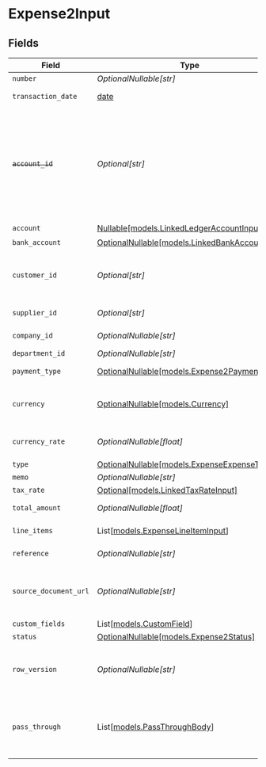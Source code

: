 # Expense2Input


## Fields

| Field                                                                                                                                                                                                                                           | Type                                                                                                                                                                                                                                            | Required                                                                                                                                                                                                                                        | Description                                                                                                                                                                                                                                     | Example                                                                                                                                                                                                                                         |
| ----------------------------------------------------------------------------------------------------------------------------------------------------------------------------------------------------------------------------------------------- | ----------------------------------------------------------------------------------------------------------------------------------------------------------------------------------------------------------------------------------------------- | ----------------------------------------------------------------------------------------------------------------------------------------------------------------------------------------------------------------------------------------------- | ----------------------------------------------------------------------------------------------------------------------------------------------------------------------------------------------------------------------------------------------- | ----------------------------------------------------------------------------------------------------------------------------------------------------------------------------------------------------------------------------------------------- |
| `number`                                                                                                                                                                                                                                        | *OptionalNullable[str]*                                                                                                                                                                                                                         | :heavy_minus_sign:                                                                                                                                                                                                                              | Number.                                                                                                                                                                                                                                         | OIT00546                                                                                                                                                                                                                                        |
| `transaction_date`                                                                                                                                                                                                                              | [date](https://docs.python.org/3/library/datetime.html#date-objects)                                                                                                                                                                            | :heavy_check_mark:                                                                                                                                                                                                                              | The date of the transaction - YYYY:MM::DDThh:mm:ss.sTZD                                                                                                                                                                                         | 2021-05-01T12:00:00.000Z                                                                                                                                                                                                                        |
| ~~`account_id`~~                                                                                                                                                                                                                                | *Optional[str]*                                                                                                                                                                                                                                 | :heavy_minus_sign:                                                                                                                                                                                                                              | : warning: ** DEPRECATED **: This will be removed in a future release, please migrate away from it as soon as possible.<br/><br/>The unique identifier for the ledger account that this expense should be credited to. Deprecated, use account instead. | 123456                                                                                                                                                                                                                                          |
| `account`                                                                                                                                                                                                                                       | [Nullable[models.LinkedLedgerAccountInput]](../models/linkedledgeraccountinput.md)                                                                                                                                                              | :heavy_check_mark:                                                                                                                                                                                                                              | N/A                                                                                                                                                                                                                                             |                                                                                                                                                                                                                                                 |
| `bank_account`                                                                                                                                                                                                                                  | [OptionalNullable[models.LinkedBankAccount]](../models/linkedbankaccount.md)                                                                                                                                                                    | :heavy_minus_sign:                                                                                                                                                                                                                              | N/A                                                                                                                                                                                                                                             |                                                                                                                                                                                                                                                 |
| `customer_id`                                                                                                                                                                                                                                   | *Optional[str]*                                                                                                                                                                                                                                 | :heavy_minus_sign:                                                                                                                                                                                                                              | The ID of the customer this entity is linked to. Used for expenses that should be marked as billable to customers.                                                                                                                              | 12345                                                                                                                                                                                                                                           |
| `supplier_id`                                                                                                                                                                                                                                   | *Optional[str]*                                                                                                                                                                                                                                 | :heavy_minus_sign:                                                                                                                                                                                                                              | The ID of the supplier this entity is linked to.                                                                                                                                                                                                | 12345                                                                                                                                                                                                                                           |
| `company_id`                                                                                                                                                                                                                                    | *OptionalNullable[str]*                                                                                                                                                                                                                         | :heavy_minus_sign:                                                                                                                                                                                                                              | The company ID the transaction belongs to                                                                                                                                                                                                       | 12345                                                                                                                                                                                                                                           |
| `department_id`                                                                                                                                                                                                                                 | *OptionalNullable[str]*                                                                                                                                                                                                                         | :heavy_minus_sign:                                                                                                                                                                                                                              | The ID of the department                                                                                                                                                                                                                        | 12345                                                                                                                                                                                                                                           |
| `payment_type`                                                                                                                                                                                                                                  | [OptionalNullable[models.Expense2PaymentType]](../models/expense2paymenttype.md)                                                                                                                                                                | :heavy_minus_sign:                                                                                                                                                                                                                              | The type of payment for the expense.                                                                                                                                                                                                            | cash                                                                                                                                                                                                                                            |
| `currency`                                                                                                                                                                                                                                      | [OptionalNullable[models.Currency]](../models/currency.md)                                                                                                                                                                                      | :heavy_minus_sign:                                                                                                                                                                                                                              | Indicates the associated currency for an amount of money. Values correspond to [ISO 4217](https://en.wikipedia.org/wiki/ISO_4217).                                                                                                              | USD                                                                                                                                                                                                                                             |
| `currency_rate`                                                                                                                                                                                                                                 | *OptionalNullable[float]*                                                                                                                                                                                                                       | :heavy_minus_sign:                                                                                                                                                                                                                              | Currency Exchange Rate at the time entity was recorded/generated.                                                                                                                                                                               | 0.69                                                                                                                                                                                                                                            |
| `type`                                                                                                                                                                                                                                          | [OptionalNullable[models.ExpenseExpenseType]](../models/expenseexpensetype.md)                                                                                                                                                                  | :heavy_minus_sign:                                                                                                                                                                                                                              | The type of expense.                                                                                                                                                                                                                            | expense                                                                                                                                                                                                                                         |
| `memo`                                                                                                                                                                                                                                          | *OptionalNullable[str]*                                                                                                                                                                                                                         | :heavy_minus_sign:                                                                                                                                                                                                                              | The memo of the expense.                                                                                                                                                                                                                        | For travel expenses incurred on 2024-05-15                                                                                                                                                                                                      |
| `tax_rate`                                                                                                                                                                                                                                      | [Optional[models.LinkedTaxRateInput]](../models/linkedtaxrateinput.md)                                                                                                                                                                          | :heavy_minus_sign:                                                                                                                                                                                                                              | N/A                                                                                                                                                                                                                                             |                                                                                                                                                                                                                                                 |
| `total_amount`                                                                                                                                                                                                                                  | *OptionalNullable[float]*                                                                                                                                                                                                                       | :heavy_minus_sign:                                                                                                                                                                                                                              | The total amount of the expense line item.                                                                                                                                                                                                      | 275                                                                                                                                                                                                                                             |
| `line_items`                                                                                                                                                                                                                                    | List[[models.ExpenseLineItemInput](../models/expenselineiteminput.md)]                                                                                                                                                                          | :heavy_check_mark:                                                                                                                                                                                                                              | Expense line items linked to this expense.                                                                                                                                                                                                      |                                                                                                                                                                                                                                                 |
| `reference`                                                                                                                                                                                                                                     | *OptionalNullable[str]*                                                                                                                                                                                                                         | :heavy_minus_sign:                                                                                                                                                                                                                              | Optional reference identifier for the transaction.                                                                                                                                                                                              | INV-2024-001                                                                                                                                                                                                                                    |
| `source_document_url`                                                                                                                                                                                                                           | *OptionalNullable[str]*                                                                                                                                                                                                                         | :heavy_minus_sign:                                                                                                                                                                                                                              | URL link to a source document - shown as 'Go to [appName]' in the downstream app. Currently only supported for Xero.                                                                                                                            | https://www.invoicesolution.com/expense/123456                                                                                                                                                                                                  |
| `custom_fields`                                                                                                                                                                                                                                 | List[[models.CustomField](../models/customfield.md)]                                                                                                                                                                                            | :heavy_minus_sign:                                                                                                                                                                                                                              | N/A                                                                                                                                                                                                                                             |                                                                                                                                                                                                                                                 |
| `status`                                                                                                                                                                                                                                        | [OptionalNullable[models.Expense2Status]](../models/expense2status.md)                                                                                                                                                                          | :heavy_minus_sign:                                                                                                                                                                                                                              | Expense status                                                                                                                                                                                                                                  | draft                                                                                                                                                                                                                                           |
| `row_version`                                                                                                                                                                                                                                   | *OptionalNullable[str]*                                                                                                                                                                                                                         | :heavy_minus_sign:                                                                                                                                                                                                                              | A binary value used to detect updates to a object and prevent data conflicts. It is incremented each time an update is made to the object.                                                                                                      | 1-12345                                                                                                                                                                                                                                         |
| `pass_through`                                                                                                                                                                                                                                  | List[[models.PassThroughBody](../models/passthroughbody.md)]                                                                                                                                                                                    | :heavy_minus_sign:                                                                                                                                                                                                                              | The pass_through property allows passing service-specific, custom data or structured modifications in request body when creating or updating resources.                                                                                         |                                                                                                                                                                                                                                                 |